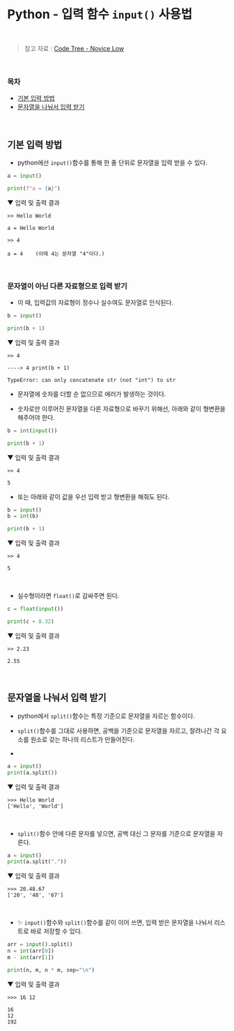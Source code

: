 # Python - 입력 함수 <code>input()</code> 사용법

<br/>

> 참고 자료 : <a href="https://www.codetree.ai/missions/4">Code Tree - Novice Low</a>

<br/>

### 목차

* <a href="https://github.com/SangYoonLee1231/TIL/blob/main/Python/python_input_output.md#%EA%B8%B0%EB%B3%B8-%EC%9E%85%EB%A0%A5-%EB%B0%A9%EB%B2%95">기본 입력 방법</a>
* <a href="https://github.com/SangYoonLee1231/TIL/blob/main/Python/python_input_output.md#%EB%AC%B8%EC%9E%90%EC%97%B4%EC%9D%84-%EB%82%98%EB%88%A0%EC%84%9C-%EC%9E%85%EB%A0%A5-%EB%B0%9B%EA%B8%B0">문자열을 나눠서 입력 받기</a>

<br/>

## 기본 입력 방법

* python에선 <code>input()</code>함수를 통해 한 줄 단위로 문자열을 입력 받을 수 있다.


```python
a = input()

print(f"a = {a}")
```

▼ 입력 및 출력 결과

```
>> Hello World

a = Hello World
```
```
>> 4

a = 4    (이때 4는 문자열 "4"이다.)
```

<br/>

### 문자열이 아닌 다른 자료형으로 입력 받기

* 이 때, 입력값의 자료형이 정수나 실수여도 문자열로 인식된다.


```python
b = input()

print(b + 1)
```

▼ 입력 및 출력 결과

```
>> 4

----> 4 print(b + 1)

TypeError: can only concatenate str (not "int") to str
```

* 문자열에 숫자를 더할 순 없으므로 에러가 발생하는 것이다.

* 숫자로만 이루어진 문자열을 다른 자료형으로 바꾸기 위해선, 아래와 같이 형변환을 해주어야 한다.

```python
b = int(input())

print(b + 1)
```

▼ 입력 및 출력 결과

```
>> 4

5
```

* 또는 아래와 같이 값을 우선 입력 받고 형변환을 해줘도 된다.

```python
b = input()
b = int(b)

print(b + 1)
```

▼ 입력 및 출력 결과

```
>> 4

5
```

<br/>

* 실수형이라면 <code>float()</code>로 감싸주면 된다.

```python
c = float(input())

print(c + 0.32)
```

▼ 입력 및 출력 결과

```
>> 2.23

2.55
```

<br/>

## 문자열을 나눠서 입력 받기

* python에서 <code>split()</code>함수는 특정 기준으로 문자열을 자르는 함수이다.

* <code>split()</code>함수를 그대로 사용하면, 공백을 기준으로 문자열을 자르고, 잘려나간 각 요소를 원소로 갖는 하나의 리스트가 만들어진다.

* 

```python
a = input()
print(a.split())
```

▼ 입력 및 출력 결과

```
>>> Hello World
['Hello', 'World']
```

<br/>

* <code>split()</code>함수 안에 다른 문자를 넣으면, 공백 대신 그 문자를 기준으로 문자열을 자른다.

```python
a = input()
print(a.split("."))
```

▼ 입력 및 출력 결과

```
>>> 20.48.67
['20', '48', '67']
```

<br/>

* ✨ <code>input()</code>함수와 <code>split()</code>함수를 같이 이어 쓰면, 입력 받은 문자열을 나눠서 리스트로 바로 저장할 수 있다.

```python
arr = input().split()
n = int(arr[0])
m - int(arr[1])

print(n, m, n * m, sep="\n")
```

▼ 입력 및 출력 결과

```
>>> 16 12

16
12
192
```